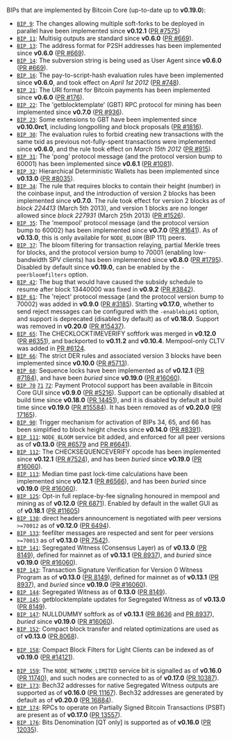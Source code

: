 BIPs that are implemented by Bitcoin Core (up-to-date up to **v0.19.0**):

* [`BIP 9`](https://github.com/reo/bips/blob/master/bip-0009.mediawiki): The changes allowing multiple soft-forks to be deployed in parallel have been implemented since **v0.12.1**  ([PR #7575](https://github.com/reocoinproject/recoin/pull/7575))
* [`BIP 11`](https://github.com/reo/bips/blob/master/bip-0011.mediawiki): Multisig outputs are standard since **v0.6.0** ([PR #669](https://github.com/reocoinproject/recoin/pull/669)).
* [`BIP 13`](https://github.com/reo/bips/blob/master/bip-0013.mediawiki): The address format for P2SH addresses has been implemented since **v0.6.0** ([PR #669](https://github.com/reocoinproject/recoin/pull/669)).
* [`BIP 14`](https://github.com/reo/bips/blob/master/bip-0014.mediawiki): The subversion string is being used as User Agent since **v0.6.0** ([PR #669](https://github.com/reocoinproject/recoin/pull/669)).
* [`BIP 16`](https://github.com/reo/bips/blob/master/bip-0016.mediawiki): The pay-to-script-hash evaluation rules have been implemented since **v0.6.0**, and took effect on *April 1st 2012* ([PR #748](https://github.com/reocoinproject/recoin/pull/748)).
* [`BIP 21`](https://github.com/reo/bips/blob/master/bip-0021.mediawiki): The URI format for Bitcoin payments has been implemented since **v0.6.0** ([PR #176](https://github.com/reocoinproject/recoin/pull/176)).
* [`BIP 22`](https://github.com/reo/bips/blob/master/bip-0022.mediawiki): The 'getblocktemplate' (GBT) RPC protocol for mining has been implemented since **v0.7.0** ([PR #936](https://github.com/reocoinproject/recoin/pull/936)).
* [`BIP 23`](https://github.com/reo/bips/blob/master/bip-0023.mediawiki): Some extensions to GBT have been implemented since **v0.10.0rc1**, including longpolling and block proposals ([PR #1816](https://github.com/reocoinproject/recoin/pull/1816)).
* [`BIP 30`](https://github.com/reo/bips/blob/master/bip-0030.mediawiki): The evaluation rules to forbid creating new transactions with the same txid as previous not-fully-spent transactions were implemented since **v0.6.0**, and the rule took effect on *March 15th 2012* ([PR #915](https://github.com/reocoinproject/recoin/pull/915)).
* [`BIP 31`](https://github.com/reo/bips/blob/master/bip-0031.mediawiki): The 'pong' protocol message (and the protocol version bump to 60001) has been implemented since **v0.6.1** ([PR #1081](https://github.com/reocoinproject/recoin/pull/1081)).
* [`BIP 32`](https://github.com/reo/bips/blob/master/bip-0032.mediawiki): Hierarchical Deterministic Wallets has been implemented since **v0.13.0** ([PR #8035](https://github.com/reocoinproject/recoin/pull/8035)).
* [`BIP 34`](https://github.com/reo/bips/blob/master/bip-0034.mediawiki): The rule that requires blocks to contain their height (number) in the coinbase input, and the introduction of version 2 blocks has been implemented since **v0.7.0**. The rule took effect for version 2 blocks as of *block 224413* (March 5th 2013), and version 1 blocks are no longer allowed since *block 227931* (March 25th 2013) ([PR #1526](https://github.com/reocoinproject/recoin/pull/1526)).
* [`BIP 35`](https://github.com/reo/bips/blob/master/bip-0035.mediawiki): The 'mempool' protocol message (and the protocol version bump to 60002) has been implemented since **v0.7.0** ([PR #1641](https://github.com/reocoinproject/recoin/pull/1641)). As of **v0.13.0**, this is only available for `NODE_BLOOM` (BIP 111) peers.
* [`BIP 37`](https://github.com/reo/bips/blob/master/bip-0037.mediawiki): The bloom filtering for transaction relaying, partial Merkle trees for blocks, and the protocol version bump to 70001 (enabling low-bandwidth SPV clients) has been implemented since **v0.8.0** ([PR #1795](https://github.com/reocoinproject/recoin/pull/1795)). Disabled by default since **v0.19.0**, can be enabled by the `-peerbloomfilters` option.
* [`BIP 42`](https://github.com/reo/bips/blob/master/bip-0042.mediawiki): The bug that would have caused the subsidy schedule to resume after block 13440000 was fixed in **v0.9.2** ([PR #3842](https://github.com/reocoinproject/recoin/pull/3842)).
* [`BIP 61`](https://github.com/reo/bips/blob/master/bip-0061.mediawiki): The 'reject' protocol message (and the protocol version bump to 70002) was added in **v0.9.0** ([PR #3185](https://github.com/reocoinproject/recoin/pull/3185)). Starting **v0.17.0**, whether to send reject messages can be configured with the `-enablebip61` option, and support is deprecated (disabled by default) as of **v0.18.0**. Support was removed in **v0.20.0** ([PR #15437](https://github.com/reocoinproject/recoin/pull/15437)).
* [`BIP 65`](https://github.com/reo/bips/blob/master/bip-0065.mediawiki): The CHECKLOCKTIMEVERIFY softfork was merged in **v0.12.0** ([PR #6351](https://github.com/reocoinproject/recoin/pull/6351)), and backported to **v0.11.2** and **v0.10.4**. Mempool-only CLTV was added in [PR #6124](https://github.com/reocoinproject/recoin/pull/6124).
* [`BIP 66`](https://github.com/reo/bips/blob/master/bip-0066.mediawiki): The strict DER rules and associated version 3 blocks have been implemented since **v0.10.0** ([PR #5713](https://github.com/reocoinproject/recoin/pull/5713)).
* [`BIP 68`](https://github.com/reo/bips/blob/master/bip-0068.mediawiki): Sequence locks have been implemented as of **v0.12.1**  ([PR #7184](https://github.com/reocoinproject/recoin/pull/7184)), and have been *buried* since **v0.19.0** ([PR #16060](https://github.com/reocoinproject/recoin/pull/16060)).
* [`BIP 70`](https://github.com/reo/bips/blob/master/bip-0070.mediawiki) [`71`](https://github.com/reo/bips/blob/master/bip-0071.mediawiki) [`72`](https://github.com/reo/bips/blob/master/bip-0072.mediawiki):
  Payment Protocol support has been available in Bitcoin Core GUI since **v0.9.0** ([PR #5216](https://github.com/reocoinproject/recoin/pull/5216)).
  Support can be optionally disabled at build time since **v0.18.0** ([PR 14451](https://github.com/reocoinproject/recoin/pull/14451)),
  and it is disabled by default at build time since **v0.19.0** ([PR #15584](https://github.com/reocoinproject/recoin/pull/15584)).
  It has been removed as of **v0.20.0** ([PR 17165](https://github.com/reocoinproject/recoin/pull/17165)).
* [`BIP 90`](https://github.com/reo/bips/blob/master/bip-0090.mediawiki): Trigger mechanism for activation of BIPs 34, 65, and 66 has been simplified to block height checks since **v0.14.0** ([PR #8391](https://github.com/reocoinproject/recoin/pull/8391)).
* [`BIP 111`](https://github.com/reo/bips/blob/master/bip-0111.mediawiki): `NODE_BLOOM` service bit added, and enforced for all peer versions as of **v0.13.0** ([PR #6579](https://github.com/reocoinproject/recoin/pull/6579) and [PR #6641](https://github.com/reocoinproject/recoin/pull/6641)).
* [`BIP 112`](https://github.com/reo/bips/blob/master/bip-0112.mediawiki): The CHECKSEQUENCEVERIFY opcode has been implemented since **v0.12.1** ([PR #7524](https://github.com/reocoinproject/recoin/pull/7524)), and has been *buried* since **v0.19.0** ([PR #16060](https://github.com/reocoinproject/recoin/pull/16060)).
* [`BIP 113`](https://github.com/reo/bips/blob/master/bip-0113.mediawiki): Median time past lock-time calculations have been implemented since **v0.12.1** ([PR #6566](https://github.com/reocoinproject/recoin/pull/6566)), and has been *buried* since **v0.19.0** ([PR #16060](https://github.com/reocoinproject/recoin/pull/16060)).
* [`BIP 125`](https://github.com/reo/bips/blob/master/bip-0125.mediawiki): Opt-in full replace-by-fee signaling honoured in mempool and mining as of **v0.12.0** ([PR 6871](https://github.com/reocoinproject/recoin/pull/6871)). Enabled by default in the wallet GUI as of **v0.18.1** ([PR #11605](https://github.com/reocoinproject/recoin/pull/11605))
* [`BIP 130`](https://github.com/reo/bips/blob/master/bip-0130.mediawiki): direct headers announcement is negotiated with peer versions `>=70012` as of **v0.12.0** ([PR 6494](https://github.com/reocoinproject/recoin/pull/6494)).
* [`BIP 133`](https://github.com/reo/bips/blob/master/bip-0133.mediawiki): feefilter messages are respected and sent for peer versions `>=70013` as of **v0.13.0** ([PR 7542](https://github.com/reocoinproject/recoin/pull/7542)).
* [`BIP 141`](https://github.com/reo/bips/blob/master/bip-0141.mediawiki): Segregated Witness (Consensus Layer) as of **v0.13.0** ([PR 8149](https://github.com/reocoinproject/recoin/pull/8149)), defined for mainnet as of **v0.13.1** ([PR 8937](https://github.com/reocoinproject/recoin/pull/8937)), and *buried* since **v0.19.0** ([PR #16060](https://github.com/reocoinproject/recoin/pull/16060)).
* [`BIP 143`](https://github.com/reo/bips/blob/master/bip-0143.mediawiki): Transaction Signature Verification for Version 0 Witness Program as of **v0.13.0** ([PR 8149](https://github.com/reocoinproject/recoin/pull/8149)), defined for mainnet as of **v0.13.1** ([PR 8937](https://github.com/reocoinproject/recoin/pull/8937)), and *buried* since **v0.19.0** ([PR #16060](https://github.com/reocoinproject/recoin/pull/16060)).
* [`BIP 144`](https://github.com/reo/bips/blob/master/bip-0144.mediawiki): Segregated Witness as of **0.13.0** ([PR 8149](https://github.com/reocoinproject/recoin/pull/8149)).
* [`BIP 145`](https://github.com/reo/bips/blob/master/bip-0145.mediawiki): getblocktemplate updates for Segregated Witness as of **v0.13.0** ([PR 8149](https://github.com/reocoinproject/recoin/pull/8149)).
* [`BIP 147`](https://github.com/reo/bips/blob/master/bip-0147.mediawiki): NULLDUMMY softfork as of **v0.13.1** ([PR 8636](https://github.com/reocoinproject/recoin/pull/8636) and [PR 8937](https://github.com/reocoinproject/recoin/pull/8937)), *buried* since **v0.19.0** ([PR #16060](https://github.com/reocoinproject/recoin/pull/16060)).
* [`BIP 152`](https://github.com/reo/bips/blob/master/bip-0152.mediawiki): Compact block transfer and related optimizations are used as of **v0.13.0** ([PR 8068](https://github.com/reocoinproject/recoin/pull/8068)).
- [`BIP 158`](https://github.com/reo/bips/blob/master/bip-0158.mediawiki): Compact Block Filters for Light Clients can be indexed as of **v0.19.0** ([PR #14121](https://github.com/reocoinproject/recoin/pull/14121)).
* [`BIP 159`](https://github.com/reo/bips/blob/master/bip-0159.mediawiki): The `NODE_NETWORK_LIMITED` service bit is signalled as of **v0.16.0** ([PR 11740](https://github.com/reocoinproject/recoin/pull/11740)), and such nodes are connected to as of **v0.17.0** ([PR 10387](https://github.com/reocoinproject/recoin/pull/10387)).
* [`BIP 173`](https://github.com/reo/bips/blob/master/bip-0173.mediawiki): Bech32 addresses for native Segregated Witness outputs are supported as of **v0.16.0** ([PR 11167](https://github.com/reocoinproject/recoin/pull/11167)). Bech32 addresses are generated by default as of **v0.20.0** ([PR 16884](https://github.com/reocoinproject/recoin/pull/16884)).
* [`BIP 174`](https://github.com/reo/bips/blob/master/bip-0174.mediawiki): RPCs to operate on Partially Signed Bitcoin Transactions (PSBT) are present as of **v0.17.0** ([PR 13557](https://github.com/reocoinproject/recoin/pull/13557)).
* [`BIP 176`](https://github.com/reo/bips/blob/master/bip-0176.mediawiki): Bits Denomination [QT only] is supported as of **v0.16.0** ([PR 12035](https://github.com/reocoinproject/recoin/pull/12035)).

